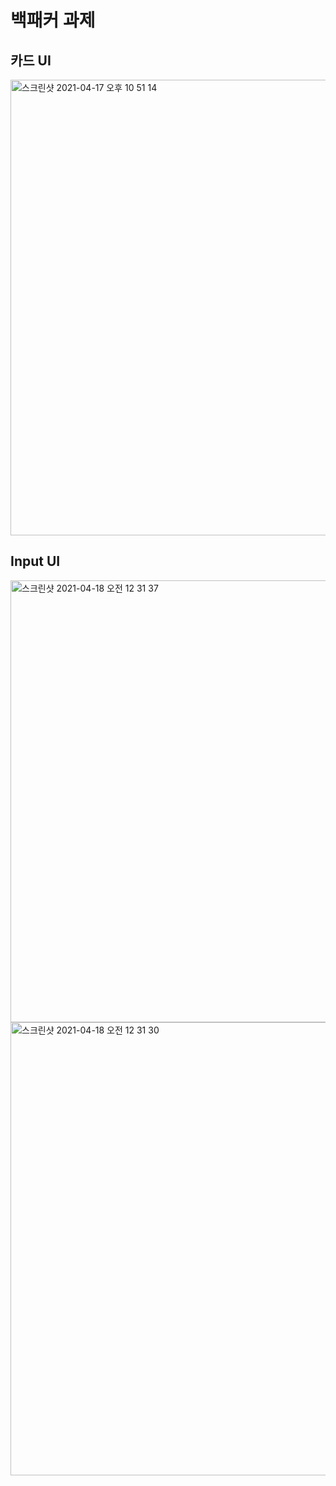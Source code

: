# 백패커 과제

## 카드 UI

<img width="729" alt="스크린샷 2021-04-17 오후 10 51 14" src="https://user-images.githubusercontent.com/55185620/115118027-54d81180-9fdc-11eb-8e57-515178b57855.png">

## Input UI

<img width="707" alt="스크린샷 2021-04-18 오전 12 31 37" src="https://user-images.githubusercontent.com/55185620/115118296-74bc0500-9fdd-11eb-8c74-178565178155.png">
<img width="725" alt="스크린샷 2021-04-18 오전 12 31 30" src="https://user-images.githubusercontent.com/55185620/115118307-89000200-9fdd-11eb-8fad-6f6f1bde7a31.png">



